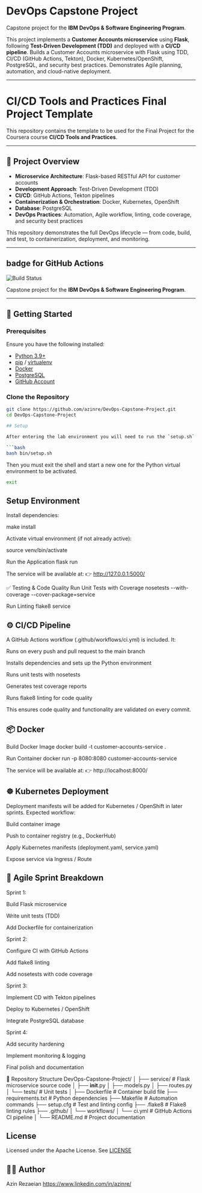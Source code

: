 # DevOps Capstone Project  

Capstone project for the **IBM DevOps & Software Engineering Program**.  

This project implements a **Customer Accounts microservice** using **Flask**, following **Test-Driven Development (TDD)** and deployed with a **CI/CD pipeline**. Builds a Customer Accounts microservice with Flask using TDD, CI/CD (GitHub Actions, Tekton), Docker, Kubernetes/OpenShift, PostgreSQL, and security best practices. Demonstrates Agile planning, automation, and cloud-native deployment. 

---
# CI/CD Tools and Practices Final Project Template

This repository contains the template to be used for the Final Project for the Coursera course **CI/CD Tools and Practices**.

---

## 📖 Project Overview  

- **Microservice Architecture**: Flask-based RESTful API for customer accounts  
- **Development Approach**: Test-Driven Development (TDD)  
- **CI/CD**: GitHub Actions, Tekton pipelines  
- **Containerization & Orchestration**: Docker, Kubernetes, OpenShift  
- **Database**: PostgreSQL  
- **DevOps Practices**: Automation, Agile workflow, linting, code coverage, and security best practices  

This repository demonstrates the full DevOps lifecycle — from code, build, and test, to containerization, deployment, and monitoring.  

---
## badge for GitHub Actions


![Build Status](https://github.com/azinre/DevOps-Capstone-Project/actions/workflows/ci-build.yaml/badge.svg)

Capstone project for the **IBM DevOps & Software Engineering Program**.  

---
## 🚀 Getting Started  

### Prerequisites  

Ensure you have the following installed:  

- [Python 3.9+](https://www.python.org/downloads/)  
- [pip](https://pip.pypa.io/en/stable/) / [virtualenv](https://virtualenv.pypa.io/en/stable/)  
- [Docker](https://docs.docker.com/get-docker/)  
- [PostgreSQL](https://www.postgresql.org/download/)  
- [GitHub Account](https://github.com/)  

### Clone the Repository  

```bash
git clone https://github.com/azinre/DevOps-Capstone-Project.git
cd DevOps-Capstone-Project

## Setup

After entering the lab environment you will need to run the `setup.sh` script in the `./bin` folder to install the prerequisite software.

```bash
bash bin/setup.sh
```

Then you must exit the shell and start a new one for the Python virtual environment to be activated.

```bash
exit
```
## Setup Environment

Install dependencies:

make install


Activate virtual environment (if not already active):

source venv/bin/activate

Run the Application
flask run


The service will be available at:
👉 http://127.0.0.1:5000/

✅ Testing & Code Quality
Run Unit Tests with Coverage
nosetests --with-coverage --cover-package=service

Run Linting
flake8 service

## ⚙️ CI/CD Pipeline

A GitHub Actions workflow (.github/workflows/ci.yml) is included. It:

Runs on every push and pull request to the main branch

Installs dependencies and sets up the Python environment

Runs unit tests with nosetests

Generates test coverage reports

Runs flake8 linting for code quality

This ensures code quality and functionality are validated on every commit.

## 📦 Docker
Build Docker Image
docker build -t customer-accounts-service .

Run Container
docker run -p 8080:8080 customer-accounts-service


The service will be available at:
👉 http://localhost:8000/

## ☸️ Kubernetes Deployment

Deployment manifests will be added for Kubernetes / OpenShift in later sprints.
Expected workflow:

Build container image

Push to container registry (e.g., DockerHub)

Apply Kubernetes manifests (deployment.yaml, service.yaml)

Expose service via Ingress / Route

 ## 📅 Agile Sprint Breakdown

Sprint 1:

Build Flask microservice

Write unit tests (TDD)

Add Dockerfile for containerization

Sprint 2:

Configure CI with GitHub Actions

Add flake8 linting

Add nosetests with code coverage

Sprint 3:

Implement CD with Tekton pipelines

Deploy to Kubernetes / OpenShift

Integrate PostgreSQL database

Sprint 4:

Add security hardening

Implement monitoring & logging

Final polish and documentation

📂 Repository Structure
DevOps-Capstone-Project/
│
├── service/               # Flask microservice source code
│   ├── __init__.py
│   ├── models.py
│   ├── routes.py
│   └── tests/             # Unit tests
│
├── Dockerfile             # Container build file
├── requirements.txt       # Python dependencies
├── Makefile               # Automation commands
├── setup.cfg              # Test and linting config
├── .flake8                # Flake8 linting rules
├── .github/
│   └── workflows/
│       └── ci.yml         # GitHub Actions CI pipeline
│
└── README.md              # Project documentation

## License

Licensed under the Apache License. See [LICENSE](/LICENSE)

## 👩‍💻 Author

Azin Rezaeian https://www.linkedin.com/in/azinre/
